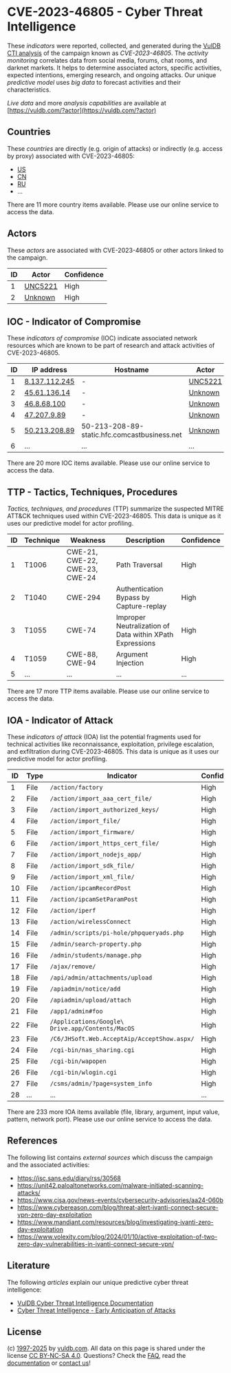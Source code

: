 # CVE-2023-46805 - Cyber Threat Intelligence

These _indicators_ were reported, collected, and generated during the [VulDB CTI analysis](https://vuldb.com/?kb.cti) of the campaign known as _CVE-2023-46805_. The _activity monitoring_ correlates data from social media, forums, chat rooms, and darknet markets. It helps to determine associated actors, specific activities, expected intentions, emerging research, and ongoing attacks. Our unique _predictive model_ uses _big data_ to forecast activities and their characteristics.

_Live data_ and more _analysis capabilities_ are available at [https://vuldb.com/?actor](https://vuldb.com/?actor)

## Countries

These _countries_ are directly (e.g. origin of attacks) or indirectly (e.g. access by proxy) associated with CVE-2023-46805:

* [US](https://vuldb.com/?country.us)
* [CN](https://vuldb.com/?country.cn)
* [RU](https://vuldb.com/?country.ru)
* ...

There are 11 more country items available. Please use our online service to access the data.

## Actors

These _actors_ are associated with CVE-2023-46805 or other actors linked to the campaign.

ID | Actor | Confidence
-- | ----- | ----------
1 | [UNC5221](https://vuldb.com/?actor.unc5221) | High
2 | [Unknown](https://vuldb.com/?actor.unknown) | High

## IOC - Indicator of Compromise

These _indicators of compromise_ (IOC) indicate associated network resources which are known to be part of research and attack activities of CVE-2023-46805.

ID | IP address | Hostname | Actor | Confidence
-- | ---------- | -------- | ----- | ----------
1 | [8.137.112.245](https://vuldb.com/?ip.8.137.112.245) | - | [UNC5221](https://vuldb.com/?actor.unc5221) | High
2 | [45.61.136.14](https://vuldb.com/?ip.45.61.136.14) | - | [Unknown](https://vuldb.com/?actor.unknown) | High
3 | [46.8.68.100](https://vuldb.com/?ip.46.8.68.100) | - | [Unknown](https://vuldb.com/?actor.unknown) | High
4 | [47.207.9.89](https://vuldb.com/?ip.47.207.9.89) | - | [Unknown](https://vuldb.com/?actor.unknown) | High
5 | [50.213.208.89](https://vuldb.com/?ip.50.213.208.89) | 50-213-208-89-static.hfc.comcastbusiness.net | [Unknown](https://vuldb.com/?actor.unknown) | High
6 | ... | ... | ... | ...

There are 20 more IOC items available. Please use our online service to access the data.

## TTP - Tactics, Techniques, Procedures

_Tactics, techniques, and procedures_ (TTP) summarize the suspected MITRE ATT&CK techniques used within CVE-2023-46805. This data is unique as it uses our predictive model for actor profiling.

ID | Technique | Weakness | Description | Confidence
-- | --------- | -------- | ----------- | ----------
1 | T1006 | CWE-21, CWE-22, CWE-23, CWE-24 | Path Traversal | High
2 | T1040 | CWE-294 | Authentication Bypass by Capture-replay | High
3 | T1055 | CWE-74 | Improper Neutralization of Data within XPath Expressions | High
4 | T1059 | CWE-88, CWE-94 | Argument Injection | High
5 | ... | ... | ... | ...

There are 17 more TTP items available. Please use our online service to access the data.

## IOA - Indicator of Attack

These _indicators of attack_ (IOA) list the potential fragments used for technical activities like reconnaissance, exploitation, privilege escalation, and exfiltration during CVE-2023-46805. This data is unique as it uses our predictive model for actor profiling.

ID | Type | Indicator | Confidence
-- | ---- | --------- | ----------
1 | File | `/action/factory` | High
2 | File | `/action/import_aaa_cert_file/` | High
3 | File | `/action/import_authorized_keys/` | High
4 | File | `/action/import_file/` | High
5 | File | `/action/import_firmware/` | High
6 | File | `/action/import_https_cert_file/` | High
7 | File | `/action/import_nodejs_app/` | High
8 | File | `/action/import_sdk_file/` | High
9 | File | `/action/import_xml_file/` | High
10 | File | `/action/ipcamRecordPost` | High
11 | File | `/action/ipcamSetParamPost` | High
12 | File | `/action/iperf` | High
13 | File | `/action/wirelessConnect` | High
14 | File | `/admin/scripts/pi-hole/phpqueryads.php` | High
15 | File | `/admin/search-property.php` | High
16 | File | `/admin/students/manage.php` | High
17 | File | `/ajax/remove/` | High
18 | File | `/api/admin/attachments/upload` | High
19 | File | `/apiadmin/notice/add` | High
20 | File | `/apiadmin/upload/attach` | High
21 | File | `/app1/admin#foo` | High
22 | File | `/Applications/Google\ Drive.app/Contents/MacOS` | High
23 | File | `/C6/JHSoft.Web.AcceptAip/AcceptShow.aspx/` | High
24 | File | `/cgi-bin/nas_sharing.cgi` | High
25 | File | `/cgi-bin/wapopen` | High
26 | File | `/cgi-bin/wlogin.cgi` | High
27 | File | `/csms/admin/?page=system_info` | High
28 | ... | ... | ...

There are 233 more IOA items available (file, library, argument, input value, pattern, network port). Please use our online service to access the data.

## References

The following list contains _external sources_ which discuss the campaign and the associated activities:

* https://isc.sans.edu/diary/rss/30568
* https://unit42.paloaltonetworks.com/malware-initiated-scanning-attacks/
* https://www.cisa.gov/news-events/cybersecurity-advisories/aa24-060b
* https://www.cybereason.com/blog/threat-alert-ivanti-connect-secure-vpn-zero-day-exploitation
* https://www.mandiant.com/resources/blog/investigating-ivanti-zero-day-exploitation
* https://www.volexity.com/blog/2024/01/10/active-exploitation-of-two-zero-day-vulnerabilities-in-ivanti-connect-secure-vpn/

## Literature

The following _articles_ explain our unique predictive cyber threat intelligence:

* [VulDB Cyber Threat Intelligence Documentation](https://vuldb.com/?kb.cti)
* [Cyber Threat Intelligence - Early Anticipation of Attacks](https://www.scip.ch/en/?labs.20201022)

## License

(c) [1997-2025](https://vuldb.com/?kb.changelog) by [vuldb.com](https://vuldb.com/?kb.about). All data on this page is shared under the license [CC BY-NC-SA 4.0](https://creativecommons.org/licenses/by-nc-sa/4.0/). Questions? Check the [FAQ](https://vuldb.com/?kb.faq), read the [documentation](https://vuldb.com/?kb) or [contact us](https://vuldb.com/?contact)!
